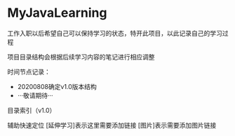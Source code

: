 # MyJavaLearning
工作入职以后希望自己可以保持学习的状态，特开此项目，以此记录自己的学习过程

项目目录结构会根据后续学习内容的笔记进行相应调整

时间节点记录：

* 20200808确定v1.0版本结构
* ···敬请期待···

目录索引（v1.0）

辅助快速定位
\[延伸学习\]表示这里需要添加链接
\[图片\]表示需要添加图片链接